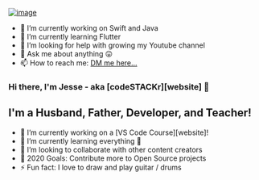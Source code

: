 [![image](https://github.com/PrashantGaikwad-iOS/PrashantGaikwad-iOS/blob/master/githubImg.png)](https://github.com/PrashantGaikwad-iOS?tab=repositories)

- 🔭 I’m currently working on Swift and Java
- 🌱 I’m currently learning Flutter
- 🤔 I’m looking for help with growing my Youtube channel 
- 💬 Ask me about anything 😛
- 📫 How to reach me: [DM me here...](https://twitter.com/prashant160593?s=08)

### Hi there, I'm Jesse - aka [codeSTACKr][website] 👋

## I'm a Husband, Father, Developer, and Teacher!

- 🔭 I’m currently working on a [VS Code Course][website]!
- 🌱 I’m currently learning everything 🤣
- 👯 I’m looking to collaborate with other content creators
- 🥅 2020 Goals: Contribute more to Open Source projects
- ⚡ Fun fact: I love to draw and play guitar / drums
